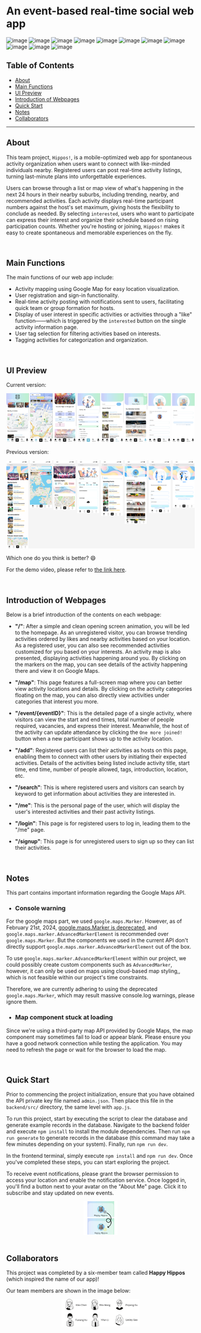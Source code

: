 # An event-based real-time social web app
![image](https://img.shields.io/badge/MongoDB-4EA94B?style=for-the-badge&logo=mongodb&logoColor=white) 
![image](https://img.shields.io/badge/Express%20js-000000?style=for-the-badge&logo=express&logoColor=white) 
![image](https://img.shields.io/badge/React-20232A?style=for-the-badge&logo=react&logoColor=61DAFB) 
![image](https://img.shields.io/badge/Node%20js-339933?style=for-the-badge&logo=nodedotjs&logoColor=white) 
![image](https://img.shields.io/badge/Vite-B73BFE?style=for-the-badge&logo=vite&logoColor=FFD62E)
![image](https://img.shields.io/badge/JavaScript-323330?style=for-the-badge&logo=javascript&logoColor=F7DF1E) 
![image](https://img.shields.io/badge/HTML5-E34F26?style=for-the-badge&logo=html5&logoColor=white) 
![image](https://img.shields.io/badge/firebase-ffca28?style=for-the-badge&logo=firebase&logoColor=black) 
![image](https://img.shields.io/badge/Tailwind_CSS-38B2AC?style=for-the-badge&logo=tailwind-css&logoColor=white) 
![image](https://img.shields.io/badge/Figma-F24E1E?style=for-the-badge&logo=figma&logoColor=white) 
![image](https://img.shields.io/badge/axios-671ddf?&style=for-the-badge&logo=axios&logoColor=white)  

## Table of Contents 

- [About](#about)
- [Main Functions](#main-functions)
- [UI Preview](#ui-preview)
- [Introduction of Webpages](#introduction-of-webpages)
- [Quick Start](#quick-start)
- [Notes](#notes)
- [Collaborators](#collaborators)

---
## About

This team project, `Hippos!`, is a mobile-optimized web app for spontaneous activity organization when users want to connect with like-minded individuals nearby. Registered users can post real-time activity listings, turning last-minute plans into unforgettable experiences.

Users can browse through a list or map view of what's happening in the next 24 hours in their nearby suburbs, including trending, nearby, and recommended activities. Each activity displays real-time participant numbers against the host's set maximum, giving hosts the flexibility to conclude as needed. By selecting `interested`, users who want to participate can express their interest and organize their schedule based on rising participation counts. Whether you're hosting or joining,  `Hippos!` makes it easy to create spontaneous and memorable experiences on the fly. 

<br/>

## Main Functions

The main functions of our web app include:

- Activity mapping using Google Map for easy location visualization.
- User registration and sign-in functionality.
- Real-time activity posting with notifications sent to users, facilitating quick team or group formation for hosts.
- Display of user interest in specific activities or activities through a "like" function——which is triggered by the `interested` button on the single activity information page.
- User tag selection for filtering activities based on interests.
- Tagging activities for categorization and organization.

<br/>

## UI Preview

Current version: 

<img src="./group-image/UI Preview.jpg" alt="live mode" />

Previous version:

<img src="./group-image/first-version.png" alt="live mode"/>

Which one do you think is better? :smile:

For the demo video, please refer to [the link here](https://drive.google.com/file/d/1gPh_QOOdHQUUjvk9EHO31aNr-AAB7clZ/view?usp=drive_link).

<br/>

## Introduction of Webpages

Below is a brief introduction of the contents on each webpage:

- **"/"**: After a simple and clean opening screen animation, you will be led to the homepage. As an unregistered visitor, you can browse trending activities ordered by likes and nearby activities based on your location. As a registered user, you can also see recommended activities customized for you based on your interests. An activity map is also presented, displaying activities happening around you. By clicking on the markers on the map, you can see details of the activity happening there and view it on Google Maps.

- **"/map"**: This page features a full-screen map where you can better view activity locations and details. By clicking on the activity categories floating on the map, you can also directly view activities under categories that interest you more.

- **"/event/{eventID}"**: This is the detailed page of a single activity, where visitors can view the start and end times, total number of people required, vacancies, and express their interest. Meanwhile, the host of the activity can update attendance by clicking the `One more joined!` button when a new participant shows up to the activity location.

- **"/add"**: Registered users can list their activities as hosts on this page, enabling them to connect with other users by initiating their expected activities. Details of the activities being listed include activity title, start time, end time, number of people allowed, tags, introduction, location, etc.

- **"/search"**: This is where registered users and visitors can search by keyword to get information about activities they are interested in.

- **"/me"**: This is the personal page of the user, which will display the user's interested activities and their past activity listings.

- **"/login"**: This page is for registered users to log in, leading them to the "/me" page.

- **"/signup"**: This page is for unregistered users to sign up so they can list their activities.

<br/>
 
## Notes

This part contains important information regarding the Google Maps API.

- ### Console warning

For the google maps part, we used `google.maps.Marker`. However, as of February 21st, 2024, [google.maps.Marker is deprecated](https://developers.google.com/maps/deprecations), and `google.maps.marker.AdvancedMarkerElement` is recommended over `google.maps.Marker`. But the components we used in the current API don't directly support `google.maps.marker.AdvancedMarkerElement` out of the box. 

To use `google.maps.marker.AdvancedMarkerElement` within our project, we could possibly create custom components such as `AdvancedMarker`, however, it can only be used on maps using cloud-based map styling,, which is not feasible within our project's time constraints.

Therefore, we are currently adhering to using the deprecated `google.maps.Marker`, which may result massive console.log warnings, please ignore them.

- ### Map component stuck at loading

Since we're using a third-party map API provided by Google Maps, the map component may sometimes fail to load or appear blank. Please ensure you have a good network connection while testing the application. You may need to refresh the page or wait for the browser to load the map.

<br/>


 
## Quick Start

Prior to commencing the project initialization, ensure that you have obtained the API private key file named `admin.json`. Then place this file in the `backend/src/` directory, the same level with `app.js`.

To run this project, start by executing the script to clear the database and generate example records in the database. Navigate to the backend folder and execute `npm install` to install the module dependencies. Then run `npm run generate` to generate records in the database (this command may take a few minutes depending on your system). Finally, run `npm run dev`.

In the frontend terminal, simply execute `npm install` and `npm run dev`. Once you've completed these steps, you can start exploring the project.

To receive event notifications, please grant the browser permission to access your location and enable the notification service. Once logged in, you'll find a button next to your avatar on the "About Me" page. Click it to subscribe and stay updated on new events.

<div align="center">
<img src="./group-image/live mode.png" alt="live mode" style="zoom:30%; height: 300px;" />
</div>
<br/>



## Collaborators

This project was completed by a six-member team called **Happy Hippos** (which inspired the name of our app)!

Our team members are shown in the image below:
<div align="center">
<img src="./group-image/Happy Hippos Project.png" alt="Happy Hippos Project" style="zoom:30%; width:700px;" />
</div>

